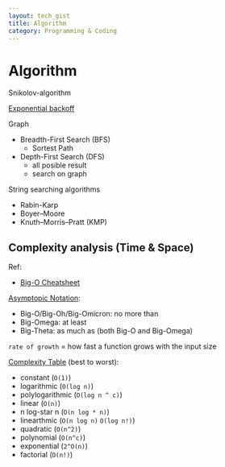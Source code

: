```yaml
---
layout: tech_gist
title: Algorithm
category: Programming & Coding
---
```


# Algorithm

Snikolov-algorithm

[Exponential backoff](https://en.wikipedia.org/wiki/Exponential_backoff)


Graph
- Breadth-First Search (BFS)
  - Sortest Path
- Depth-First Search (DFS)
  - all posible result
  - search on graph

String searching algorithms
- Rabin-Karp
- Boyer–Moore
- Knuth–Morris–Pratt (KMP)

## Complexity analysis (Time & Space)

Ref:
- [Big-O Cheatsheet](https://www.bigocheatsheet.com/)

[Asymptopic Notation](https://www.khanacademy.org/computing/computer-science/algorithms/asymptotic-notation/a/asymptotic-notation):
- Big-O/Big-Oh/Big-Omicron: no more than
- Big-Omega: at least
- Big-Theta: as much as (both Big-O and Big-Omega)

`rate of growth` = how fast a function grows with the input size

[Complexity Table](https://en.wikipedia.org/wiki/Big_O_notation#Orders_of_common_functions) (best to worst):
- constant (`O(1)`)
- logarithmic (`O(log n)`)
- polylogarithmic (`O(log n ^ c)`)
- linear (`O(n)`)
- n log-star n (`O(n log * n)`)
- linearthmic (`O(n log n)` `O(log n!)`)
- quadratic (`O(n^2)`)
- polynomial (`O(n^c)`)
- exponential (`2^O(n)`)
- factorial (`O(n!)`)
